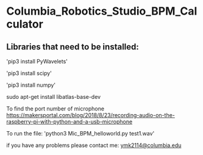# Columbia_Robotics_Studio_BPM_Calculator
## Libraries that need to be installed:

'pip3 install PyWavelets'

'pip3 install scipy'

'pip3 install numpy'

sudo apt-get install libatlas-base-dev

To find the port number of microphone
https://makersportal.com/blog/2018/8/23/recording-audio-on-the-raspberry-pi-with-python-and-a-usb-microphone

To run the file:
'python3 Mic_BPM_helloworld.py test1.wav'

if you have any problems please contact me:
ymk2114@columbia.edu
